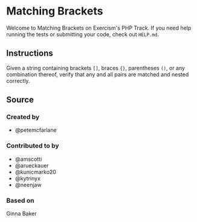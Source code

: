 # Matching Brackets

Welcome to Matching Brackets on Exercism's PHP Track.
If you need help running the tests or submitting your code, check out `HELP.md`.

## Instructions

Given a string containing brackets `[]`, braces `{}`, parentheses `()`,
or any combination thereof, verify that any and all pairs are matched
and nested correctly.

## Source

### Created by

- @petemcfarlane

### Contributed to by

- @amscotti
- @arueckauer
- @kunicmarko20
- @kytrinyx
- @neenjaw

### Based on

Ginna Baker